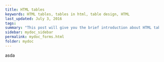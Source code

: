 ```yaml
---
title: HTML tables 
keywords: HTML tables, tables in html, table design, HTML
last_updated: July 3, 2016
tags: 
summary: "This post will give you the brief introduction about HTML tables. However, It won't cover everything about HTML tables but just enough to use it for you PHP lesson."
sidebar: mydoc_sidebar
permalink: mydoc_forms.html
folder: mydoc
---
```


asda

